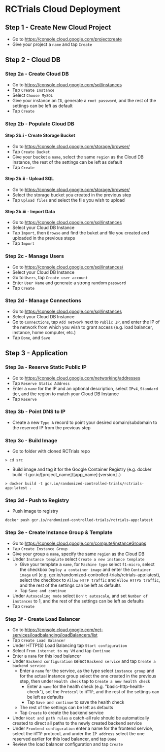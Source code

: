 # RCTrials Cloud Deployment

## Step 1 - Create New Cloud Project

- Go to https://console.cloud.google.com/projectcreate
- Give your project a `name` and tap `Create`

## Step 2 - Cloud DB

### Step 2a - Create Cloud DB

- Go to https://console.cloud.google.com/sql/instances
- Tap `Create Instance`
- Select `Choose MySQL`
- Give your instance an `ID`, generate a `root password`, and the rest of the settings can be left as default
- Tap `Create`

### Step 2b - Populate Cloud DB

#### Step 2b.i - Create Storage Bucket

- Go to https://console.cloud.google.com/storage/browser/
- Tap `Create Bucket`
- Give your bucket a `name`, select the same `region` as the Cloud DB Instance, the rest of the settings can be left as default
- Tap `Create`

#### Step 2b.ii - Upload SQL

- Go to https://console.cloud.google.com/storage/browser/
- Select the storage bucket you created in the previous step
- Tap `Upload files` and select the file you wish to upload

#### Step 2b.iii - Import Data

- Go to https://console.cloud.google.com/sql/instances
- Select your Cloud DB Instance
- Tap `Import`, then `Browse` and find the buket and file you created and uploaded in the previous steps
- Tap `Import`

### Step 2c - Manage Users

- Go to https://console.cloud.google.com/sql/instances/
- Select your Cloud DB Instance
- Go to `Users`, tap `Create user account`
- Enter `User Name` and generate a strong random `password`
- Tap `Create`

### Step 2d - Manage Connections

- Go to https://console.cloud.google.com/sql/instances
- Select your Cloud DB Instance
- Go to `Connections`, tap `Add network` next to `Public IP`, and enter the IP of the network from which you wish to grant access (e.g. load balancer, instance, home computer, etc.)
- Tap `Done`, and `Save`


## Step 3 - Application

### Step 3a - Reserve Static Public IP

- Go to https://console.cloud.google.com/networking/addresses
- Tap `Reserve Static Address`
- Enter a `name` for the IP and an optional description, select `IPv4`, `Standard` tier, and the region to match your Cloud DB Instance
- Tap `Reserve`

### Step 3b - Point DNS to IP

- Create a new `Type A` record to point your desired domain/subdomain to the reserved IP from the previous step

### Step 3c - Build Image

- Go to folder with cloned RCTrials repo
```
> cd src
```
- Build image and tag it for the Google Container Registry
(e.g. docker build -t gcr.io/[project_name]/[app_name]:[version] .)
```
> docker build -t gcr.io/randomized-controlled-trials/rctrials-app:latest .
```

### Step 3d - Push to Registry

- Push image to registry
```
docker push gcr.io/randomized-controlled-trials/rctrials-app:latest
```

### Step 3e - Create Instance Group & Template

- Go to https://console.cloud.google.com/compute/instanceGroups
- Tap `Create Instance Group`
- Give your group a `name`, specify the same `region` as the Cloud DB
- Under `Instance template` select `Create a new instance template`
  - Give your template a `name`, for `Machine type` select `f1-micro`, select the checkbox `Deploy a container image` and enter the `Container image` url (e.g. gcr.io/randomized-controlled-trials/rctrials-app:latest), select the checkbox to `Allow HTTP traffic` and `Allow HTTPS traffic`, and the rest of the settings can be left as defaults
  - Tap `Save and continue`
- Under `Autoscaling mode` select `Don't autoscale`, and set `Number of instances` to 1, and the rest of the settings can be left as defaults
- Tap `Create`

### Step 3f - Create Load Balancer

- Go to https://console.cloud.google.com/net-services/loadbalancing/loadBalancers/list
- Tap `Create Load Balancer`
- Under HTTP(S) Load Balancing tap `Start configuration`
- Select `From internet to my VM` and tap `Continue`
- Enter a `name` for this load balancer
- Under `Backend configuration` select `Backend service` and tap `Create a backend service`
  - Enter a `name` for the service, as the type select `instance group` and for the actual instance group select the one created in the previous step, then under `Health check` tap to `Create a new health check`
    - Enter a `name` for the health check (e.g. "basic-http-health-check"), set the `Protocol` to `HTTP`, and the rest of the settings can be left as defaults
    - Tap `Save and continue` to save the health check
  - The rest of the settings can be left as defaults
  - Tap `Create` to create the backend service
- Under `Host and path rules` a catch-all rule should be automatically created to direct all paths to the newly created backend service
- Under `Frontend configuration` enter a name for the frontend service, select the `HTTP` protocol, and under the `IP address` select the one reserved earlier for this load balancer, and tap `Done`
- Review the load balancer configuration and tap `Create`
